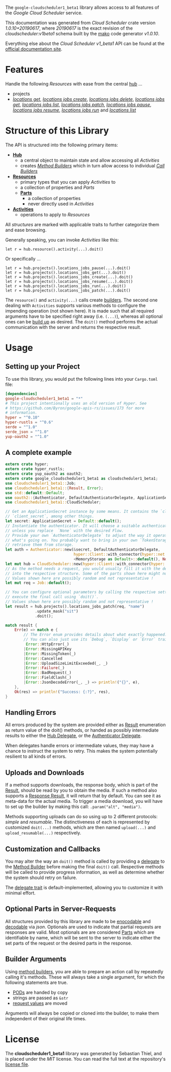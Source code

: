 <!---
DO NOT EDIT !
This file was generated automatically from 'src/mako/api/README.md.mako'
DO NOT EDIT !
-->
The `google-cloudscheduler1_beta1` library allows access to all features of the *Google Cloud Scheduler* service.

This documentation was generated from *Cloud Scheduler* crate version *1.0.10+20190617*, where *20190617* is the exact revision of the *cloudscheduler:v1beta1* schema built by the [mako](http://www.makotemplates.org/) code generator *v1.0.10*.

Everything else about the *Cloud Scheduler* *v1_beta1* API can be found at the
[official documentation site](https://cloud.google.com/scheduler/).
# Features

Handle the following *Resources* with ease from the central [hub](https://docs.rs/google-cloudscheduler1_beta1/1.0.10+20190617/google_cloudscheduler1_beta1/struct.CloudScheduler.html) ... 

* projects
 * [*locations get*](https://docs.rs/google-cloudscheduler1_beta1/1.0.10+20190617/google_cloudscheduler1_beta1/struct.ProjectLocationGetCall.html), [*locations jobs create*](https://docs.rs/google-cloudscheduler1_beta1/1.0.10+20190617/google_cloudscheduler1_beta1/struct.ProjectLocationJobCreateCall.html), [*locations jobs delete*](https://docs.rs/google-cloudscheduler1_beta1/1.0.10+20190617/google_cloudscheduler1_beta1/struct.ProjectLocationJobDeleteCall.html), [*locations jobs get*](https://docs.rs/google-cloudscheduler1_beta1/1.0.10+20190617/google_cloudscheduler1_beta1/struct.ProjectLocationJobGetCall.html), [*locations jobs list*](https://docs.rs/google-cloudscheduler1_beta1/1.0.10+20190617/google_cloudscheduler1_beta1/struct.ProjectLocationJobListCall.html), [*locations jobs patch*](https://docs.rs/google-cloudscheduler1_beta1/1.0.10+20190617/google_cloudscheduler1_beta1/struct.ProjectLocationJobPatchCall.html), [*locations jobs pause*](https://docs.rs/google-cloudscheduler1_beta1/1.0.10+20190617/google_cloudscheduler1_beta1/struct.ProjectLocationJobPauseCall.html), [*locations jobs resume*](https://docs.rs/google-cloudscheduler1_beta1/1.0.10+20190617/google_cloudscheduler1_beta1/struct.ProjectLocationJobResumeCall.html), [*locations jobs run*](https://docs.rs/google-cloudscheduler1_beta1/1.0.10+20190617/google_cloudscheduler1_beta1/struct.ProjectLocationJobRunCall.html) and [*locations list*](https://docs.rs/google-cloudscheduler1_beta1/1.0.10+20190617/google_cloudscheduler1_beta1/struct.ProjectLocationListCall.html)




# Structure of this Library

The API is structured into the following primary items:

* **[Hub](https://docs.rs/google-cloudscheduler1_beta1/1.0.10+20190617/google_cloudscheduler1_beta1/struct.CloudScheduler.html)**
    * a central object to maintain state and allow accessing all *Activities*
    * creates [*Method Builders*](https://docs.rs/google-cloudscheduler1_beta1/1.0.10+20190617/google_cloudscheduler1_beta1/trait.MethodsBuilder.html) which in turn
      allow access to individual [*Call Builders*](https://docs.rs/google-cloudscheduler1_beta1/1.0.10+20190617/google_cloudscheduler1_beta1/trait.CallBuilder.html)
* **[Resources](https://docs.rs/google-cloudscheduler1_beta1/1.0.10+20190617/google_cloudscheduler1_beta1/trait.Resource.html)**
    * primary types that you can apply *Activities* to
    * a collection of properties and *Parts*
    * **[Parts](https://docs.rs/google-cloudscheduler1_beta1/1.0.10+20190617/google_cloudscheduler1_beta1/trait.Part.html)**
        * a collection of properties
        * never directly used in *Activities*
* **[Activities](https://docs.rs/google-cloudscheduler1_beta1/1.0.10+20190617/google_cloudscheduler1_beta1/trait.CallBuilder.html)**
    * operations to apply to *Resources*

All *structures* are marked with applicable traits to further categorize them and ease browsing.

Generally speaking, you can invoke *Activities* like this:

```Rust,ignore
let r = hub.resource().activity(...).doit()
```

Or specifically ...

```ignore
let r = hub.projects().locations_jobs_pause(...).doit()
let r = hub.projects().locations_jobs_get(...).doit()
let r = hub.projects().locations_jobs_create(...).doit()
let r = hub.projects().locations_jobs_resume(...).doit()
let r = hub.projects().locations_jobs_run(...).doit()
let r = hub.projects().locations_jobs_patch(...).doit()
```

The `resource()` and `activity(...)` calls create [builders][builder-pattern]. The second one dealing with `Activities` 
supports various methods to configure the impending operation (not shown here). It is made such that all required arguments have to be 
specified right away (i.e. `(...)`), whereas all optional ones can be [build up][builder-pattern] as desired.
The `doit()` method performs the actual communication with the server and returns the respective result.

# Usage

## Setting up your Project

To use this library, you would put the following lines into your `Cargo.toml` file:

```toml
[dependencies]
google-cloudscheduler1_beta1 = "*"
# This project intentionally uses an old version of Hyper. See
# https://github.com/Byron/google-apis-rs/issues/173 for more
# information.
hyper = "^0.10"
hyper-rustls = "^0.6"
serde = "^1.0"
serde_json = "^1.0"
yup-oauth2 = "^1.0"
```

## A complete example

```Rust
extern crate hyper;
extern crate hyper_rustls;
extern crate yup_oauth2 as oauth2;
extern crate google_cloudscheduler1_beta1 as cloudscheduler1_beta1;
use cloudscheduler1_beta1::Job;
use cloudscheduler1_beta1::{Result, Error};
use std::default::Default;
use oauth2::{Authenticator, DefaultAuthenticatorDelegate, ApplicationSecret, MemoryStorage};
use cloudscheduler1_beta1::CloudScheduler;

// Get an ApplicationSecret instance by some means. It contains the `client_id` and 
// `client_secret`, among other things.
let secret: ApplicationSecret = Default::default();
// Instantiate the authenticator. It will choose a suitable authentication flow for you, 
// unless you replace  `None` with the desired Flow.
// Provide your own `AuthenticatorDelegate` to adjust the way it operates and get feedback about 
// what's going on. You probably want to bring in your own `TokenStorage` to persist tokens and
// retrieve them from storage.
let auth = Authenticator::new(&secret, DefaultAuthenticatorDelegate,
                              hyper::Client::with_connector(hyper::net::HttpsConnector::new(hyper_rustls::TlsClient::new())),
                              <MemoryStorage as Default>::default(), None);
let mut hub = CloudScheduler::new(hyper::Client::with_connector(hyper::net::HttpsConnector::new(hyper_rustls::TlsClient::new())), auth);
// As the method needs a request, you would usually fill it with the desired information
// into the respective structure. Some of the parts shown here might not be applicable !
// Values shown here are possibly random and not representative !
let mut req = Job::default();

// You can configure optional parameters by calling the respective setters at will, and
// execute the final call using `doit()`.
// Values shown here are possibly random and not representative !
let result = hub.projects().locations_jobs_patch(req, "name")
             .update_mask("sit")
             .doit();

match result {
    Err(e) => match e {
        // The Error enum provides details about what exactly happened.
        // You can also just use its `Debug`, `Display` or `Error` traits
         Error::HttpError(_)
        |Error::MissingAPIKey
        |Error::MissingToken(_)
        |Error::Cancelled
        |Error::UploadSizeLimitExceeded(_, _)
        |Error::Failure(_)
        |Error::BadRequest(_)
        |Error::FieldClash(_)
        |Error::JsonDecodeError(_, _) => println!("{}", e),
    },
    Ok(res) => println!("Success: {:?}", res),
}

```
## Handling Errors

All errors produced by the system are provided either as [Result](https://docs.rs/google-cloudscheduler1_beta1/1.0.10+20190617/google_cloudscheduler1_beta1/enum.Result.html) enumeration as return value of 
the doit() methods, or handed as possibly intermediate results to either the 
[Hub Delegate](https://docs.rs/google-cloudscheduler1_beta1/1.0.10+20190617/google_cloudscheduler1_beta1/trait.Delegate.html), or the [Authenticator Delegate](https://docs.rs/yup-oauth2/*/yup_oauth2/trait.AuthenticatorDelegate.html).

When delegates handle errors or intermediate values, they may have a chance to instruct the system to retry. This 
makes the system potentially resilient to all kinds of errors.

## Uploads and Downloads
If a method supports downloads, the response body, which is part of the [Result](https://docs.rs/google-cloudscheduler1_beta1/1.0.10+20190617/google_cloudscheduler1_beta1/enum.Result.html), should be
read by you to obtain the media.
If such a method also supports a [Response Result](https://docs.rs/google-cloudscheduler1_beta1/1.0.10+20190617/google_cloudscheduler1_beta1/trait.ResponseResult.html), it will return that by default.
You can see it as meta-data for the actual media. To trigger a media download, you will have to set up the builder by making
this call: `.param("alt", "media")`.

Methods supporting uploads can do so using up to 2 different protocols: 
*simple* and *resumable*. The distinctiveness of each is represented by customized 
`doit(...)` methods, which are then named `upload(...)` and `upload_resumable(...)` respectively.

## Customization and Callbacks

You may alter the way an `doit()` method is called by providing a [delegate](https://docs.rs/google-cloudscheduler1_beta1/1.0.10+20190617/google_cloudscheduler1_beta1/trait.Delegate.html) to the 
[Method Builder](https://docs.rs/google-cloudscheduler1_beta1/1.0.10+20190617/google_cloudscheduler1_beta1/trait.CallBuilder.html) before making the final `doit()` call. 
Respective methods will be called to provide progress information, as well as determine whether the system should 
retry on failure.

The [delegate trait](https://docs.rs/google-cloudscheduler1_beta1/1.0.10+20190617/google_cloudscheduler1_beta1/trait.Delegate.html) is default-implemented, allowing you to customize it with minimal effort.

## Optional Parts in Server-Requests

All structures provided by this library are made to be [enocodable](https://docs.rs/google-cloudscheduler1_beta1/1.0.10+20190617/google_cloudscheduler1_beta1/trait.RequestValue.html) and 
[decodable](https://docs.rs/google-cloudscheduler1_beta1/1.0.10+20190617/google_cloudscheduler1_beta1/trait.ResponseResult.html) via *json*. Optionals are used to indicate that partial requests are responses 
are valid.
Most optionals are are considered [Parts](https://docs.rs/google-cloudscheduler1_beta1/1.0.10+20190617/google_cloudscheduler1_beta1/trait.Part.html) which are identifiable by name, which will be sent to 
the server to indicate either the set parts of the request or the desired parts in the response.

## Builder Arguments

Using [method builders](https://docs.rs/google-cloudscheduler1_beta1/1.0.10+20190617/google_cloudscheduler1_beta1/trait.CallBuilder.html), you are able to prepare an action call by repeatedly calling it's methods.
These will always take a single argument, for which the following statements are true.

* [PODs][wiki-pod] are handed by copy
* strings are passed as `&str`
* [request values](https://docs.rs/google-cloudscheduler1_beta1/1.0.10+20190617/google_cloudscheduler1_beta1/trait.RequestValue.html) are moved

Arguments will always be copied or cloned into the builder, to make them independent of their original life times.

[wiki-pod]: http://en.wikipedia.org/wiki/Plain_old_data_structure
[builder-pattern]: http://en.wikipedia.org/wiki/Builder_pattern
[google-go-api]: https://github.com/google/google-api-go-client

# License
The **cloudscheduler1_beta1** library was generated by Sebastian Thiel, and is placed 
under the *MIT* license.
You can read the full text at the repository's [license file][repo-license].

[repo-license]: https://github.com/Byron/google-apis-rsblob/master/LICENSE.md
